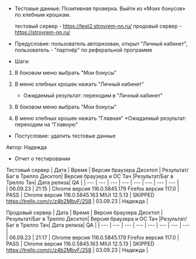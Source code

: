 * Тестовые данные: Позитивная проверка. Выйти из «Моих бонусов» по хлебным крошкам.

	тестовый сервер - https://test2.stroyrem-nn.ru/   продовый сервер - https://stroyrem-nn.ru/

* Предусловие: пользователь авторизован, открыт "Личный кабинет", пользователь - "партнёр" по реферальной программе

* Шаги:
1.	В боковом меню выбрать "Мои бонусы"
2.	В меню хлебных крошек нажать "Личный кабинет"
	* Ожидаемый результат: переходим в "Личный кабинет"

3.	В боковом меню выбрать "Мои бонусы"
4.	В меню хлебных крошек нажать "Главная"
	*Ожидаемый результат: переходим на "Главную"
	
* Постусловие: удалить тестовые данные

Автор: Надежда

* Отчет о тестировании
  
Тестовый сервер
| Дата | Время | Версия браузера Десктоп | Результат/Баг в Трелло Десктоп|  Версия браузера и ОС Тач |Результат/Баг в Трелло Тач| Дата релиза| QA  |
| --- | --- | --- | --- |  --- | --- | --- | --- |   
| 06.09.23 | 21:15 | Chrome версия 116.0.5845.179 Firefox версия 117.0 | PASS | Chrome версия 116.0.5845.163 MIUI 12.5.13 | SKIPPED https://trello.com/c/z4b2MbvF/258 | 03.09.23 | Надежда |  

Продовый сервер
| Дата | Время | Версия браузера Десктоп | Результат/Баг в Трелло Десктоп|  Версия браузера и ОС Тач |Результат/Баг в Трелло Тач| Дата релиза| QA |
| --- | --- | --- | --- |  --- | --- | --- | --- |   
| 06.09.23 | 21:17 | Chrome версия 116.0.5845.179 Firefox версия 117.0 | PASS | Chrome версия 116.0.5845.163 MIUI 12.5.13 | SKIPPED https://trello.com/c/z4b2MbvF/258 | 03.09.23 | Надежда |
 